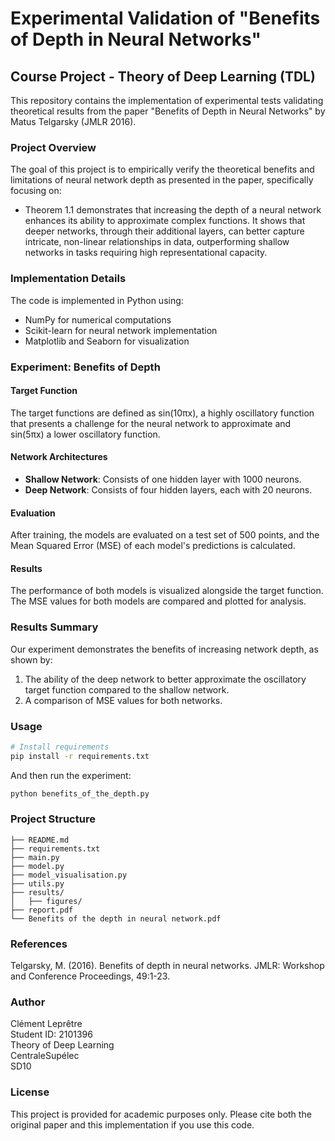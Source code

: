 # Experimental Validation of "Benefits of Depth in Neural Networks"

## Course Project - Theory of Deep Learning (TDL)
This repository contains the implementation of experimental tests validating theoretical results from the paper "Benefits of Depth in Neural Networks" by Matus Telgarsky (JMLR 2016).

### Project Overview
The goal of this project is to empirically verify the theoretical benefits and limitations of neural network depth as presented in the paper, specifically focusing on:
- Theorem 1.1 demonstrates that increasing the depth of a neural network enhances its ability to approximate complex functions. It shows that deeper networks, through their additional layers, can better capture intricate, non-linear relationships in data, outperforming shallow networks in tasks requiring high representational capacity.

### Implementation Details
The code is implemented in Python using:
- NumPy for numerical computations
- Scikit-learn for neural network implementation
- Matplotlib and Seaborn for visualization

### Experiment: Benefits of Depth
#### Target Function
The target functions are defined as sin(10πx), a highly oscillatory function that presents a challenge for the neural network to approximate and sin(5πx) a lower oscillatory function.

#### Network Architectures
- **Shallow Network**: Consists of one hidden layer with 1000 neurons.
- **Deep Network**: Consists of four hidden layers, each with 20 neurons.

#### Evaluation
After training, the models are evaluated on a test set of 500 points, and the Mean Squared Error (MSE) of each model's predictions is calculated.

#### Results
The performance of both models is visualized alongside the target function. The MSE values for both models are compared and plotted for analysis.

### Results Summary
Our experiment demonstrates the benefits of increasing network depth, as shown by:
1. The ability of the deep network to better approximate the oscillatory target function compared to the shallow network.
2. A comparison of MSE values for both networks.

### Usage
```bash
# Install requirements
pip install -r requirements.txt
```
And then run the experiment:
```bash
python benefits_of_the_depth.py
```

### Project Structure
```
├── README.md
├── requirements.txt
├── main.py
├── model.py
├── model_visualisation.py
├── utils.py
├── results/
│   ├── figures/
├── report.pdf
└── Benefits of the depth in neural network.pdf
```

### References
Telgarsky, M. (2016). Benefits of depth in neural networks. JMLR: Workshop and Conference Proceedings, 49:1-23.

### Author  
Clément Leprêtre  
Student ID: 2101396  
Theory of Deep Learning  
CentraleSupélec  
SD10

### License
This project is provided for academic purposes only. Please cite both the original paper and this implementation if you use this code.
